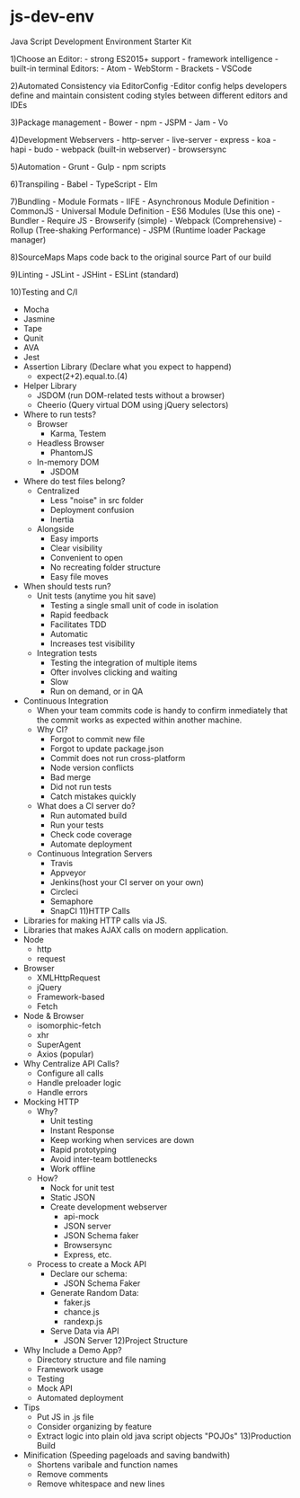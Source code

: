 # js-dev-env
Java Script Development Environment Starter Kit

1)Choose an Editor:
	- strong ES2015+ support
	- framework intelligence
	- built-in terminal
	Editors:
		- Atom
		- WebStorm
		- Brackets
		- VSCode

2)Automated Consistency via EditorConfig
	-Editor config helps developers define and maintain consistent coding styles between different editors and IDEs

3)Package management
	- Bower
	- npm
	- JSPM
	- Jam
	- Vo

4)Development Webservers
	- http-server
	- live-server
	- express
	- koa
	- hapi
	- budo
	- webpack (built-in webserver)
	- browsersync

5)Automation
	- Grunt
	- Gulp
	- npm scripts

6)Transpiling
	- Babel
	- TypeScript
	- Elm

7)Bundling
	- Module Formats
		- IIFE
		- Asynchronous Module Definition
		- CommonJS
		- Universal Module Definition
		- ES6 Modules (Use this one)
	- Bundler
		- Require JS
		- Browserify (simple)
		- Webpack (Comprehensive)
		- Rollup (Tree-shaking Performance)
		- JSPM (Runtime loader Package manager)

8)SourceMaps
Maps code back to the original source
Part of our build

9)Linting
	- JSLint
	- JSHint
	- ESLint (standard)

10)Testing and C/I
  - Mocha
  - Jasmine
  - Tape
  - Qunit
  - AVA
  - Jest
  - Assertion Library (Declare what you expect to happend)
    - expect(2+2).equal.to.(4)
  - Helper Library
    - JSDOM (run DOM-related tests without a browser)
    - Cheerio (Query virtual DOM using jQuery selectors)
  - Where to run tests?
    - Browser
      - Karma, Testem
    - Headless Browser
      - PhantomJS
    - In-memory DOM
      - JSDOM
  - Where do test files belong?
    - Centralized
      - Less "noise" in src folder
      - Deployment confusion
      - Inertia
    - Alongside
      - Easy imports
      - Clear visibility
      - Convenient to open
      - No recreating folder structure
      - Easy file moves
  - When should tests run?
    - Unit tests (anytime you hit save)
      - Testing a single small unit of code in isolation
      - Rapid feedback
      - Facilitates TDD
      - Automatic 
      - Increases test visibility
    - Integration tests 
      - Testing the integration of multiple items
      - Ofter involves clicking and waiting
      - Slow
      - Run on demand, or in QA
  - Continuous Integration
    - When your team commits code is handy to confirm inmediately that the commit works as expected within another machine.
    - Why CI?
      - Forgot to commit new file
      - Forgot to update package.json
      - Commit does not run cross-platform
      - Node version conflicts
      - Bad merge
      - Did not run tests
      - Catch mistakes quickly
    - What does a CI server do?
      - Run automated build
      - Run your tests
      - Check code coverage
      - Automate deployment
    - Continuous Integration Servers
      - Travis
      - Appveyor
      - Jenkins(host your CI server on your own)
      - Circleci
      - Semaphore
      - SnapCI
11)HTTP Calls
  - Libraries for making HTTP calls via JS.
  - Libraries that makes AJAX calls on modern application.
  - Node
    - http
    - request
  - Browser
    - XMLHttpRequest
    - jQuery
    - Framework-based
    - Fetch
  - Node & Browser
    - isomorphic-fetch
    - xhr
    - SuperAgent
    - Axios (popular)
  - Why Centralize API Calls?
    - Configure all calls
    - Handle preloader logic
    - Handle errors
  - Mocking HTTP
    - Why?
      - Unit testing
      - Instant Response
      - Keep working when services are down
      - Rapid prototyping
      - Avoid inter-team bottlenecks
      - Work offline
    - How?
      - Nock for unit test
      - Static JSON
      - Create development webserver
        - api-mock
        - JSON server
        - JSON Schema faker
        - Browsersync
        - Express, etc.
    - Process to create a Mock API
      - Declare our schema:
        - JSON Schema Faker
      - Generate Random Data:
        - faker.js
        - chance.js
        - randexp.js
      - Serve Data via API
        - JSON Server
12)Project Structure
  - Why Include a Demo App?
    - Directory structure and file naming
    - Framework usage
    - Testing
    - Mock API
    - Automated deployment
  - Tips
    - Put JS in .js file
    - Consider organizing by feature
    - Extract logic into plain old java script objects "POJOs"
13)Production Build
  - Minification (Speeding pageloads and saving bandwith)
    - Shortens varibale and function names
    - Remove comments
    - Remove whitespace and new lines
